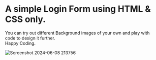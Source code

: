 <h1>A simple Login Form using HTML & CSS only.</h1>
You can try out different Background images of your own and play with code to design it further.
<br/>
Happy Coding.
<br/>

![Screenshot 2024-06-08 213756](https://github.com/tusarxkumar/LOGIN/assets/143640625/d1066589-e168-4135-8125-c557e4e63a4e)
